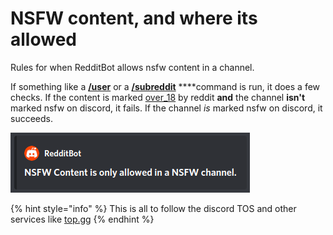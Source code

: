 # NSFW content, and where its allowed

Rules for when RedditBot allows nsfw content in a channel.

If something like a [**/user**](../get-info/user.md) or a [**/subreddit**](../get-info/subreddit.md) ****command is run, it does a few checks. If the content is marked [over\_18](https://praw.readthedocs.io/en/latest/search.html?q=over_18) by reddit **and** the channel **isn't** marked nsfw on discord, it fails. If the channel _is_ marked nsfw on discord, it succeeds. 

![Example checks fail message](../.gitbook/assets/image%20%284%29.png)

{% hint style="info" %}
This is all to follow the discord TOS and other services like [top.gg](https://top.gg/)
{% endhint %}



